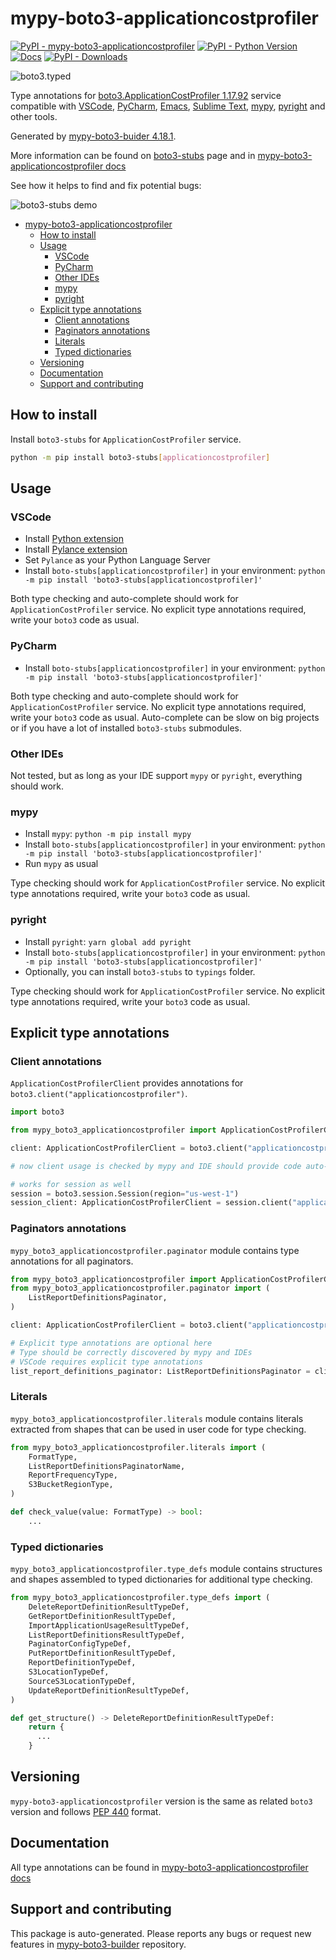 <a id="mypy-boto3-applicationcostprofiler"></a>

# mypy-boto3-applicationcostprofiler

[![PyPI - mypy-boto3-applicationcostprofiler](https://img.shields.io/pypi/v/mypy-boto3-applicationcostprofiler.svg?color=blue)](https://pypi.org/project/mypy-boto3-applicationcostprofiler)
[![PyPI - Python Version](https://img.shields.io/pypi/pyversions/mypy-boto3-applicationcostprofiler.svg?color=blue)](https://pypi.org/project/mypy-boto3-applicationcostprofiler)
[![Docs](https://img.shields.io/readthedocs/mypy-boto3-builder.svg?color=blue)](https://mypy-boto3-builder.readthedocs.io/)
[![PyPI - Downloads](https://img.shields.io/pypi/dw/mypy-boto3-applicationcostprofiler?color=blue)](https://pypistats.org/packages/mypy-boto3-applicationcostprofiler)

![boto3.typed](https://github.com/vemel/mypy_boto3_builder/raw/master/logo.png)

Type annotations for
[boto3.ApplicationCostProfiler 1.17.92](https://boto3.amazonaws.com/v1/documentation/api/1.17.92/reference/services/applicationcostprofiler.html#ApplicationCostProfiler)
service compatible with [VSCode](https://code.visualstudio.com/),
[PyCharm](https://www.jetbrains.com/pycharm/),
[Emacs](https://www.gnu.org/software/emacs/),
[Sublime Text](https://www.sublimetext.com/),
[mypy](https://github.com/python/mypy),
[pyright](https://github.com/microsoft/pyright) and other tools.

Generated by
[mypy-boto3-buider 4.18.1](https://github.com/vemel/mypy_boto3_builder).

More information can be found on
[boto3-stubs](https://pypi.org/project/boto3-stubs/) page and in
[mypy-boto3-applicationcostprofiler docs](https://vemel.github.io/boto3_stubs_docs/mypy_boto3_applicationcostprofiler/)

See how it helps to find and fix potential bugs:

![boto3-stubs demo](https://github.com/vemel/mypy_boto3_builder/raw/master/demo.gif)

- [mypy-boto3-applicationcostprofiler](#mypy-boto3-applicationcostprofiler)
  - [How to install](#how-to-install)
  - [Usage](#usage)
    - [VSCode](#vscode)
    - [PyCharm](#pycharm)
    - [Other IDEs](#other-ides)
    - [mypy](#mypy)
    - [pyright](#pyright)
  - [Explicit type annotations](#explicit-type-annotations)
    - [Client annotations](#client-annotations)
    - [Paginators annotations](#paginators-annotations)
    - [Literals](#literals)
    - [Typed dictionaries](#typed-dictionaries)
  - [Versioning](#versioning)
  - [Documentation](#documentation)
  - [Support and contributing](#support-and-contributing)

<a id="how-to-install"></a>

## How to install

Install `boto3-stubs` for `ApplicationCostProfiler` service.

```bash
python -m pip install boto3-stubs[applicationcostprofiler]
```

<a id="usage"></a>

## Usage

<a id="vscode"></a>

### VSCode

- Install
  [Python extension](https://marketplace.visualstudio.com/items?itemName=ms-python.python)
- Install
  [Pylance extension](https://marketplace.visualstudio.com/items?itemName=ms-python.vscode-pylance)
- Set `Pylance` as your Python Language Server
- Install `boto-stubs[applicationcostprofiler]` in your environment:
  `python -m pip install 'boto3-stubs[applicationcostprofiler]'`

Both type checking and auto-complete should work for `ApplicationCostProfiler`
service. No explicit type annotations required, write your `boto3` code as
usual.

<a id="pycharm"></a>

### PyCharm

- Install `boto-stubs[applicationcostprofiler]` in your environment:
  `python -m pip install 'boto3-stubs[applicationcostprofiler]'`

Both type checking and auto-complete should work for `ApplicationCostProfiler`
service. No explicit type annotations required, write your `boto3` code as
usual. Auto-complete can be slow on big projects or if you have a lot of
installed `boto3-stubs` submodules.

<a id="other-ides"></a>

### Other IDEs

Not tested, but as long as your IDE support `mypy` or `pyright`, everything
should work.

<a id="mypy"></a>

### mypy

- Install `mypy`: `python -m pip install mypy`
- Install `boto-stubs[applicationcostprofiler]` in your environment:
  `python -m pip install 'boto3-stubs[applicationcostprofiler]'`
- Run `mypy` as usual

Type checking should work for `ApplicationCostProfiler` service. No explicit
type annotations required, write your `boto3` code as usual.

<a id="pyright"></a>

### pyright

- Install `pyright`: `yarn global add pyright`
- Install `boto-stubs[applicationcostprofiler]` in your environment:
  `python -m pip install 'boto3-stubs[applicationcostprofiler]'`
- Optionally, you can install `boto3-stubs` to `typings` folder.

Type checking should work for `ApplicationCostProfiler` service. No explicit
type annotations required, write your `boto3` code as usual.

<a id="explicit-type-annotations"></a>

## Explicit type annotations

<a id="client-annotations"></a>

### Client annotations

`ApplicationCostProfilerClient` provides annotations for
`boto3.client("applicationcostprofiler")`.

```python
import boto3

from mypy_boto3_applicationcostprofiler import ApplicationCostProfilerClient

client: ApplicationCostProfilerClient = boto3.client("applicationcostprofiler")

# now client usage is checked by mypy and IDE should provide code auto-complete

# works for session as well
session = boto3.session.Session(region="us-west-1")
session_client: ApplicationCostProfilerClient = session.client("applicationcostprofiler")
```

<a id="paginators-annotations"></a>

### Paginators annotations

`mypy_boto3_applicationcostprofiler.paginator` module contains type annotations
for all paginators.

```python
from mypy_boto3_applicationcostprofiler import ApplicationCostProfilerClient
from mypy_boto3_applicationcostprofiler.paginator import (
    ListReportDefinitionsPaginator,
)

client: ApplicationCostProfilerClient = boto3.client("applicationcostprofiler")

# Explicit type annotations are optional here
# Type should be correctly discovered by mypy and IDEs
# VSCode requires explicit type annotations
list_report_definitions_paginator: ListReportDefinitionsPaginator = client.get_paginator("list_report_definitions")
```

<a id="literals"></a>

### Literals

`mypy_boto3_applicationcostprofiler.literals` module contains literals
extracted from shapes that can be used in user code for type checking.

```python
from mypy_boto3_applicationcostprofiler.literals import (
    FormatType,
    ListReportDefinitionsPaginatorName,
    ReportFrequencyType,
    S3BucketRegionType,
)

def check_value(value: FormatType) -> bool:
    ...
```

<a id="typed-dictionaries"></a>

### Typed dictionaries

`mypy_boto3_applicationcostprofiler.type_defs` module contains structures and
shapes assembled to typed dictionaries for additional type checking.

```python
from mypy_boto3_applicationcostprofiler.type_defs import (
    DeleteReportDefinitionResultTypeDef,
    GetReportDefinitionResultTypeDef,
    ImportApplicationUsageResultTypeDef,
    ListReportDefinitionsResultTypeDef,
    PaginatorConfigTypeDef,
    PutReportDefinitionResultTypeDef,
    ReportDefinitionTypeDef,
    S3LocationTypeDef,
    SourceS3LocationTypeDef,
    UpdateReportDefinitionResultTypeDef,
)

def get_structure() -> DeleteReportDefinitionResultTypeDef:
    return {
      ...
    }
```

<a id="versioning"></a>

## Versioning

`mypy-boto3-applicationcostprofiler` version is the same as related `boto3`
version and follows [PEP 440](https://www.python.org/dev/peps/pep-0440/)
format.

<a id="documentation"></a>

## Documentation

All type annotations can be found in
[mypy-boto3-applicationcostprofiler docs](https://vemel.github.io/boto3_stubs_docs/mypy_boto3_applicationcostprofiler/)

<a id="support-and-contributing"></a>

## Support and contributing

This package is auto-generated. Please reports any bugs or request new features
in [mypy-boto3-builder](https://github.com/vemel/mypy_boto3_builder/issues/)
repository.
